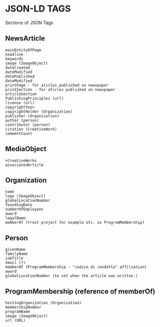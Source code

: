 # JSON-LD TAGS

Sections of JSON Tags

## NewsArticle
    mainEntityOfPage
    headline
    keywords
    image (ImageObject)
    dateCreated
    dateModified
    datePublished
    dateModified
    printPage - for aticles published on newspaper
    printSection - for aticles published on newspaper
    articleSection
    PublishingPrinciples (url)
    license (url)
    copyrightYear
    copyrightHolder (Organization)
    publisher (Organization)
    author (person)
    contributor (person)
    citation (CreativeWork)
    commentCount
## MediaObject
    +CreativeWorks
    associatedArticle
## Organization
    name
    logo (ImageObject)
    globalLocationNumber
    foundingDate
    numberOfEmployees
    award
    legalName
    memberOf (trust project for example etc. as ProgramMembership)
## Person
    givenName
    familyName
    jobTitle
    email (?)
    memberOf (ProgramMembership - "codice di condotta" affiliation)
    award
    globalLocationNumber (to set when the article was written.)
## ProgramMembership (reference of memberOf)
    hostingOrganization (Organization)
    membershipNumber
    programName
    image (ImageObject)
    url (URL)
